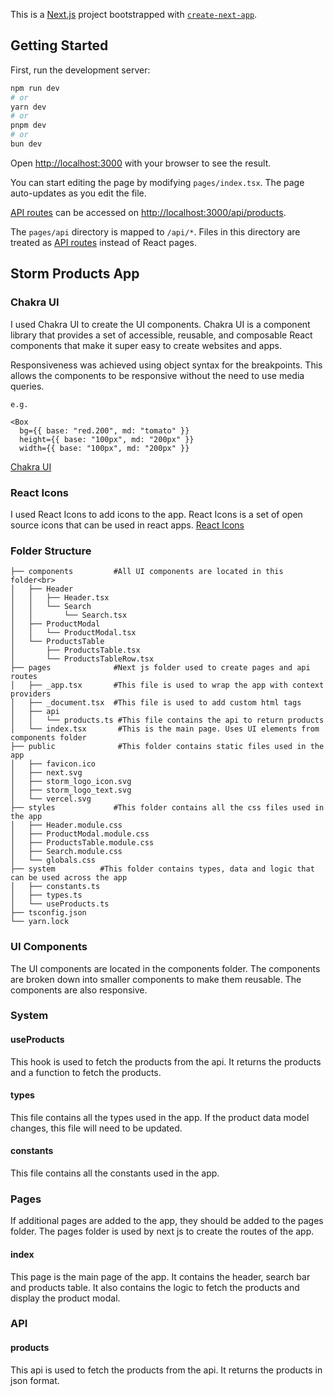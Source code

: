 This is a [Next.js](https://nextjs.org/) project bootstrapped with [`create-next-app`](https://github.com/vercel/next.js/tree/canary/packages/create-next-app).

## Getting Started

First, run the development server:

```bash
npm run dev
# or
yarn dev
# or
pnpm dev
# or
bun dev
```

Open [http://localhost:3000](http://localhost:3000) with your browser to see the result.

You can start editing the page by modifying `pages/index.tsx`. The page auto-updates as you edit the file.

[API routes](https://nextjs.org/docs/api-routes/introduction) can be accessed on [http://localhost:3000/api/products](http://localhost:3000/api/products).

The `pages/api` directory is mapped to `/api/*`. Files in this directory are treated as [API routes](https://nextjs.org/docs/api-routes/introduction) instead of React pages.

## Storm Products App

### Chakra UI
I used Chakra UI to create the UI components. Chakra UI is a component library that provides a set of accessible, reusable, and composable React components that make it super easy to create websites and apps. 

Responsiveness was achieved using object syntax for the breakpoints. This allows the components to be responsive without the need to use media queries.

`e.g.`
```
<Box
  bg={{ base: "red.200", md: "tomato" }}
  height={{ base: "100px", md: "200px" }}
  width={{ base: "100px", md: "200px" }}
  ```
[Chakra UI](https://chakra-ui.com/)

### React Icons
I used React Icons to add icons to the app. React Icons is a set of open source icons that can be used in react apps.
[React Icons](https://react-icons.github.io/react-icons/)

### Folder Structure
```
├── components         #All UI components are located in this folder<br>
│   ├── Header
│   │   ├── Header.tsx
│   │   └── Search
│   │       └── Search.tsx
│   ├── ProductModal
│   │   └── ProductModal.tsx
│   └── ProductsTable
│       ├── ProductsTable.tsx
│       └── ProductsTableRow.tsx
├── pages              #Next js folder used to create pages and api routes
│   ├── _app.tsx       #This file is used to wrap the app with context providers
│   ├── _document.tsx  #This file is used to add custom html tags
│   ├── api            
│   │   └── products.ts #This file contains the api to return products
│   └── index.tsx       #This is the main page. Uses UI elements from components folder
├── public              #This folder contains static files used in the app
│   ├── favicon.ico
│   ├── next.svg
│   ├── storm_logo_icon.svg
│   ├── storm_logo_text.svg
│   └── vercel.svg
├── styles             #This folder contains all the css files used in the app
│   ├── Header.module.css
│   ├── ProductModal.module.css
│   ├── ProductsTable.module.css
│   ├── Search.module.css
│   └── globals.css
├── system          #This folder contains types, data and logic that can be used across the app
│   ├── constants.ts
│   ├── types.ts
│   └── useProducts.ts
├── tsconfig.json
└── yarn.lock
```

### UI Components
The UI components are located in the components folder. The components are broken down into smaller components to make them reusable. The components are also responsive.

### System
#### useProducts
This hook is used to fetch the products from the api. It returns the products and a function to fetch the products.

#### types
This file contains all the types used in the app. If the product data model changes, this file will need to be updated.

#### constants
This file contains all the constants used in the app.

### Pages
If additional pages are added to the app, they should be added to the pages folder. The pages folder is used by next js to create the routes of the app.

#### index
This page is the main page of the app. It contains the header, search bar and products table. It also contains the logic to fetch the products and display the product modal.

### API
#### products
This api is used to fetch the products from the api. It returns the products in json format.

